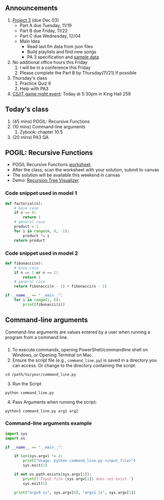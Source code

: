 ## Announcements
1. [Project 3](https://w3.cs.jmu.edu/cs149/f24/pa/pa3/) (due Dec 03)
   - Part A due Tuesday, 11/19
   - Part B due Friday, 11/22
   - Part C due Wednesday, 12/04
   - Main Idea
     - Read last.fm data from json files
     - Build playlists and find new songs
     - PA 3 specification and [sample data](https://w3.cs.jmu.edu/cs149/f24/pa/pa3/stubs/sample_data.py)
2. No additional office hours this Friday
   1. I will be in a conference this Friday
   2. Please complete the Part B by Thursday(11/21) if possible
3. Thursday's class
   1. Practice Quiz 6
   2. Help with PA3
4. [CS/IT game night event](https://w3.cs.jmu.edu/cs149/f24/csit/gamenight/): Today at 5:30pm in King Hall 259

## Today's class
1. (45 mins) POGIL: Recursive Functions
2. (10 mins) Command-line arguments
   1. Zybook: chapter 10.5
3. (20 mins) PA3 QA

## POGIL: Recursive Functions
- POGIL Recursive Functions [worksheet](pogil_sheet\Act12-Recursive_Student.pdf).
- After the class, scan the worksheet with your solution, submit to canvas
- The solution will be available this weekend in canvas
- Demo: [Recursion Tree Visualizer](https://recursion.vercel.app/)

### Code snippet used in model 1

```python
def factorial(n):
    # base case
    if n == 0:
        return 1
    # general case
    product = 1
    for i in range(n, 0, -1):
        product *= i
    return product
```

### Code snippet used in model 2

```python
def fibonacci(n):
    # base case
    if n == 1 or n == 2:
        return 1
    # general case
    return fibonacci(n - 1) + fibonacci(n - 2)

if __name__ == "__main__":
    for i in range(1, 6):
        print(fibonacci(i))
```
## Command-line arguments
Command-line arguments are values entered by a user when running a program from a command line.
###
1. To execute commands, opening PowerShell/commandline shell on Windows, or Opening Terminal on Mac.
2. Ensure the script file (e.g., `command_line.py`) is saved in a directory you can access. Or change to the directory containing the script:
```
cd /path/to/your/command_line.py
```
3. Run the Script
```
python command_line.py
```
4. Pass Arguments when running the script:
```
python3 command_line.py arg1 arg2
```
### Command-line arguments example
```py
import sys
import os

if __name__ == "__main__":

    if len(sys.argv) != 2:
        print("Usage: python command_line.py <input_file>")
        sys.exit(1)

    if not os.path.exists(sys.argv[1]):
        print(f'Input file {sys.argv[1]} does not exist.')
        sys.exit(1)

    print("argv0 is", sys.argv[0], "argv1 is", sys.argv[1])

```
